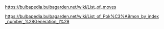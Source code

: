 https://bulbapedia.bulbagarden.net/wiki/List_of_moves

https://bulbapedia.bulbagarden.net/wiki/List_of_Pok%C3%A9mon_by_index_number_%28Generation_I%29
